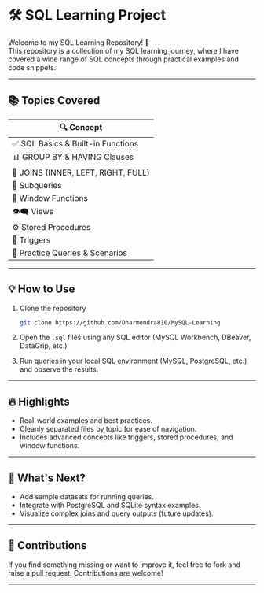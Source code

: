 # 🛠️ SQL Learning Project

Welcome to my SQL Learning Repository! 🚀  
This repository is a collection of my SQL learning journey, where I have covered a wide range of SQL concepts through practical examples and code snippets.

---

## 📚 Topics Covered

| 🔍 Concept                        
|----------------------------------
| ✅ SQL Basics & Built-in Functions
| 📊 GROUP BY & HAVING Clauses
| 🔗 JOINS (INNER, LEFT, RIGHT, FULL)
| 🔁 Subqueries
| 🧠 Window Functions
| 👁️‍🗨️ Views
| ⚙️ Stored Procedures
| 🎯 Triggers
| 🧪 Practice Queries & Scenarios

---

## 💡 How to Use

1. Clone the repository  
   ```bash
   git clone https://github.com/Dharmendra810/MySQL-Learning
   ```

2. Open the `.sql` files using any SQL editor (MySQL Workbench, DBeaver, DataGrip, etc.)

3. Run queries in your local SQL environment (MySQL, PostgreSQL, etc.) and observe the results.

---

## 🔥 Highlights

- Real-world examples and best practices.
- Cleanly separated files by topic for ease of navigation.
- Includes advanced concepts like triggers, stored procedures, and window functions.

---

## 🌱 What's Next?

- Add sample datasets for running queries.
- Integrate with PostgreSQL and SQLite syntax examples.
- Visualize complex joins and query outputs (future updates).

---

## 🤝 Contributions

If you find something missing or want to improve it, feel free to fork and raise a pull request. Contributions are welcome!

---
